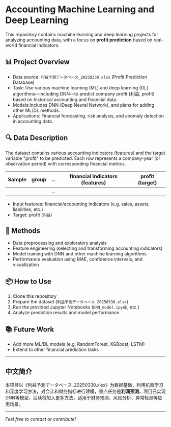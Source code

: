# Accounting Machine Learning and Deep Learning

This repository contains machine learning and deep learning projects for analyzing accounting data, with a focus on **profit prediction** based on real-world financial indicators.

## 📊 Project Overview

- Data source: `利益予測データベース_20250330.xlsx` (Profit Prediction Database)
- Task: Use various machine learning (ML) and deep learning (DL) algorithms—including DNN—to predict company profit (利益, profit) based on historical accounting and financial data.
- Models:Includes DNN (Deep Neural Network), and plans for adding other ML/DL methods.
- Applications: Financial forecasting, risk analysis, and anomaly detection in accounting data.

## 🔍 Data Description

The dataset contains various accounting indicators (features) and the target variable "profit" to be predicted. Each row represents a company-year (or observation period) with corresponding financial metrics.

| Sample | group | ... | financial indicators (features) | profit (target) |
|--------|-------|-----|-------------------------------|-----------------|
|        |       | ... |                               |                 |

- Input features: financial/accounting indicators (e.g. sales, assets, liabilities, etc.)
- Target: profit (`利益`)

## 🚀 Methods

- Data preprocessing and exploratory analysis
- Feature engineering (selecting and transforming accounting indicators)
- Model training with DNN and other machine learning algorithms
- Performance evaluation using MAE, confidence intervals, and visualization

## 📦 How to Use

1. Clone this repository
2. Prepare the dataset (`利益予測データベース_20250330.xlsx`)
3. Run the provided Jupyter Notebooks (`DNN_model.ipynb`, etc.)
4. Analyze prediction results and model performance

## 📚 Future Work

- Add more ML/DL models (e.g. RandomForest, XGBoost, LSTM)
- Extend to other financial prediction tasks

---

## 中文简介

本项目以《利益予測データベース_20250330.xlsx》为数据基础，利用机器学习和深度学习方法，对会计和财务指标进行建模，重点任务是**利润预测**。项目已实现DNN等模型，后续将加入更多方法，适用于财务预测、风险分析、异常检测等应用场景。

---

*Feel free to contact or contribute!*
